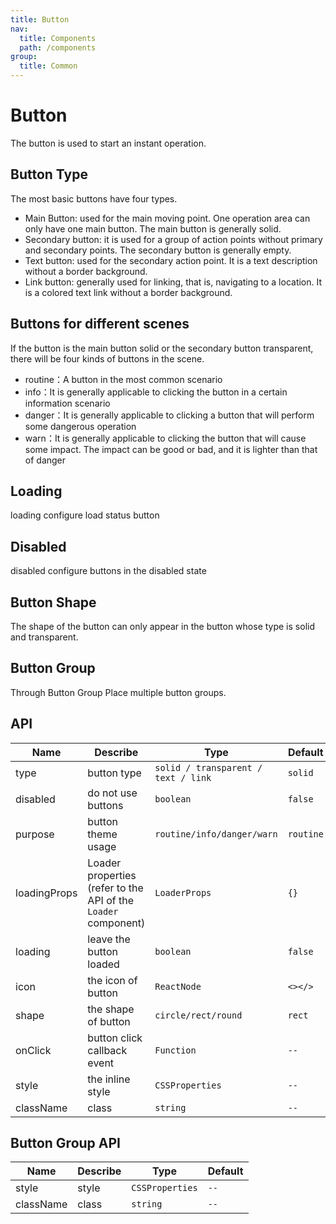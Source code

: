 ```yaml
---
title: Button
nav:
  title: Components
  path: /components
group:
  title: Common
---
```


# Button

The button is used to start an instant operation.

## Button Type
The most basic buttons have four types.
* Main Button: used for the main moving point. One operation area can only have one main button. The main button is generally solid.
* Secondary button: it is used for a group of action points without primary and secondary points. The secondary button is generally empty.
* Text button: used for the secondary action point. It is a text description without a border background.
* Link button: generally used for linking, that is, navigating to a location. It is a colored text link without a border background.
  <code src="./demo/type.tsx"></code>

## Buttons for different scenes
If the button is the main button solid or the secondary button transparent, there will be four kinds of buttons in the scene.
* routine：A button in the most common scenario
* info：It is generally applicable to clicking the button in a certain information scenario
* danger：It is generally applicable to clicking a button that will perform some dangerous operation
* warn：It is generally applicable to clicking the button that will cause some impact. The impact can be good or bad, and it is lighter than that of danger
  <code src="./demo/purpose.tsx"></code>

## Loading

loading configure load status button

<code src="./demo/loading.tsx"></code>

## Disabled

disabled configure buttons in the disabled state

<code src="./demo/disabled.tsx"></code>

## Button Shape

The shape of the button can only appear in the button whose type is solid and transparent.

<code src="./demo/shape.tsx"></code>

## Button Group

Through Button Group Place multiple button groups.

<code src="./demo/group.tsx"></code>

## API

| Name        | Describe      | Type                                       | Default   |
| ----------- | ---------------- | ------------------------------------------ | --------- |
| type        | button type         | `solid / transparent / text / link`         | `solid` |
| disabled    | do not use buttons        | `boolean`                                  | `false`   |
| purpose      | button theme usage   | `routine/info/danger/warn`                   | `routine`   |
| loadingProps| Loader properties (refer to the API of the `Loader` component) | `LoaderProps` | `{}`   |
| loading     | leave the button loaded         | `boolean`                                  | `false`   |
| icon        | the icon of button         | `ReactNode`                                | `<></>`   |
| shape        | the shape of button         | `circle/rect/round`                                | `rect`   |
| onClick | button click callback event | `Function`                                 | `--`      |
| style | the inline style | `CSSProperties`                                         | `--`      |
| className | class | `string`                                         | `--`      |



## Button Group API

| Name      | Describe | Type            | Default |
| --------- | ----------- | --------------- | ------- |
| style     | style  | `CSSProperties` | `--`    |
| className | class        | `string`        | `--`    |
